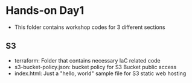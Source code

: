# Hands-on Day1
* This folder contains workshop codes for 3 different sections

## S3
* terraform: Folder that contains necessary IaC related code
* s3-bucket-policy.json: bucket policy for S3 Bucket public access
* index.html: Just a "hello, world" sample file for S3 static web hosting

